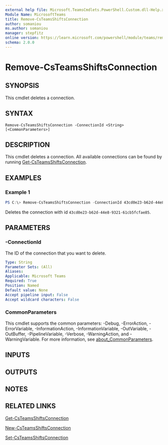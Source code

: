 ```yaml
---
external help file: Microsoft.TeamsCmdlets.PowerShell.Custom.dll-Help.xml
Module Name: MicrosoftTeams
title: Remove-CsTeamsShiftsConnection
author: somaniou
ms.author: somaniou
manager: stepfitz
online version: https://learn.microsoft.com/powershell/module/teams/remove-csteamsshiftsconnection
schema: 2.0.0
---
```


# Remove-CsTeamsShiftsConnection

## SYNOPSIS

This cmdlet deletes a connection.

## SYNTAX

```
Remove-CsTeamsShiftsConnection -ConnectionId <String> [<CommonParameters>]
```

## DESCRIPTION

This cmdlet deletes a connection. All available connections can be found by running [Get-CsTeamsShiftsConnection](Get-CsTeamsShiftsConnection.md).

## EXAMPLES

### Example 1
```powershell
PS C:\> Remove-CsTeamsShiftsConnection -ConnectionId 43cd0e23-b62d-44e8-9321-61cb5fcfae85
```

Deletes the connection with id `43cd0e23-b62d-44e8-9321-61cb5fcfae85`.

## PARAMETERS

### -ConnectionId

The ID of the connection that you want to delete.

```yaml
Type: String
Parameter Sets: (All)
Aliases:
Applicable: Microsoft Teams
Required: True
Position: Named
Default value: None
Accept pipeline input: False
Accept wildcard characters: False
```

### CommonParameters
This cmdlet supports the common parameters: -Debug, -ErrorAction, -ErrorVariable, -InformationAction, -InformationVariable, -OutVariable, -OutBuffer, -PipelineVariable, -Verbose, -WarningAction, and -WarningVariable. For more information, see [about_CommonParameters](https://go.microsoft.com/fwlink/?LinkID=113216).

## INPUTS

## OUTPUTS

## NOTES

## RELATED LINKS

[Get-CsTeamsShiftsConnection](Get-CsTeamsShiftsConnection.md)

[New-CsTeamsShiftsConnection](New-CsTeamsShiftsConnection.md)

[Set-CsTeamsShiftsConnection](Set-CsTeamsShiftsConnection.md)
